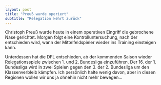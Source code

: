 ```yaml
---
layout: post
title: "Preuß wurde operiert"
subtitle: "Relegation kehrt zurück"
---
```


Christoph Preuß wurde heute in einem operativen Eingriff die gebrochene Nase gerichtet. Morgen folgt eine Kontrolluntersuchung, nach der entschieden wird, wann der Mittelfeldspieler wieder ins Training einsteigen kann. 

Unterdessen hat die DFL entschieden, ab der kommenden Saison wieder Relegationsspiele zwischen 1. und 2. Bundesliga einzuführen. Der 16. der 1. Bundesliga wird in zwei Spielen gegen den 3. der 2. Bundesliga um den Klassenverbleib kämpfen. Ich persönlich halte wenig davon, aber in diesen Regionen wollen wir uns ja ohnehin nicht mehr bewegen...
